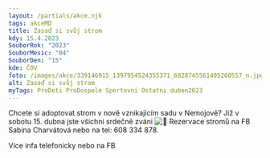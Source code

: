 ```yaml
---
layout: /partials/akce.njk
tags: akceMD
title: Zasaď si svůj strom
kdy: 15.4.2023
SouborRok: "2023"
SouborMesic: "04"
SouborDen: "15"
kde: ČOV
foto: /images/akce/339146915_1397954524355371_6828745561405260557_n.jpg
alt: Zasaď si svůj strom
myTags: ProDeti ProDospele Sportovni Ostatni duben2023
---
```

<!--StartFragment-->

Chcete si adoptovat strom v nově vznikajícím sadu v Nemojově? Již v sobotu 15. dubna jste všichni srdečně zváni ![🙂](https://static.xx.fbcdn.net/images/emoji.php/v9/t4c/1/16/1f642.png) Rezervace stromů na FB Sabina Charvátová nebo na tel: 608 334 878.



V﻿íce infa telefonicky nebo na FB